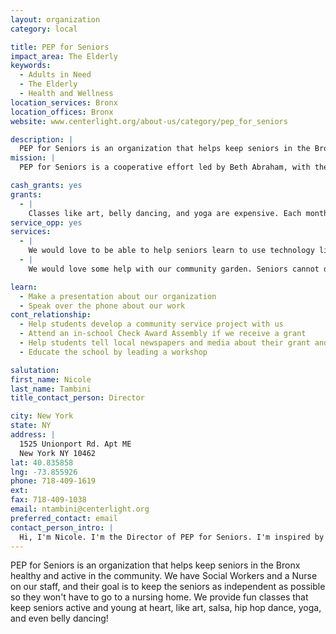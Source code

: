 ```yaml
---
layout: organization
category: local

title: PEP for Seniors
impact_area: The Elderly
keywords: 
  - Adults in Need
  - The Elderly
  - Health and Wellness
location_services: Bronx
location_offices: Bronx
website: www.centerlight.org/about-us/category/pep_for_seniors

description: |
  PEP for Seniors is an organization that helps keep seniors in the Bronx healthy and active in the community. We have Social Workers and a Nurse on our staff, and their goal is to keep the seniors as independent as possible so they won't have to go to a nursing home. We provide fun classes that keep seniors active and young at heart, like art, salsa, hip hop dance, yoga, and even belly dancing!
mission: |
  PEP for Seniors is a cooperative effort led by Beth Abraham, with the Parkchester Preservation Co., Parkchester Preservation Management, Bronx Jewish Community Council and Jewish Association for the Aged. The Parkchester Enhancement Program (PEP) is a Naturally Occuring Retirement Community (NORC) consortium that allows Parkchester seniors to remain living in the community by providing a variety of medical and social services.

cash_grants: yes
grants: 
  - |
    Classes like art, belly dancing, and yoga are expensive. Each month, we offer all 3 classes every week. Each month, Art class costs $240, Yoga costs $160, and Belly Dancing costs $160. This is the cost that we pay for the instructors. We do not want to charge our seniors for these classes, but in the last few years we have started charging them a very small amount ($3 per class).
service_opp: yes
services: 
  - |
    We would love to be able to help seniors learn to use technology like cell phones, tablets and cameras. We need students to help us teach seniors.
  - |
    We would love some help with our community garden. Seniors cannot do all of the heavy lifting, bending, and other activity needed for gardening. If a group of volunteers could help them, the seniors would be happy to teach the volunteers about gardening.

learn: 
  - Make a presentation about our organization
  - Speak over the phone about our work
cont_relationship: 
  - Help students develop a community service project with us
  - Attend an in-school Check Award Assembly if we receive a grant
  - Help students tell local newspapers and media about their grant and/or project with us
  - Educate the school by leading a workshop

salutation: 
first_name: Nicole
last_name: Tambini
title_contact_person: Director

city: New York
state: NY
address: |
  1525 Unionport Rd. Apt ME  
  New York NY 10462
lat: 40.835858
lng: -73.855926
phone: 718-409-1619
ext: 
fax: 718-409-1038
email: ntambini@centerlight.org
preferred_contact: email
contact_person_intro: |
  Hi, I'm Nicole. I'm the Director of PEP for Seniors. I'm inspired by the story of how the Penny Harvest began and I would welcome the opportunity to help my seniors by using Penny Harvest funds. My job is to help elderly people stay healthy and independent in their own homes, so they don't have to go to a nursing home. If we receive help from Common Cents, we could provide more fun activities and classes for our seniors to stay happy and healthy!
---
```

PEP for Seniors is an organization that helps keep seniors in the Bronx healthy and active in the community. We have Social Workers and a Nurse on our staff, and their goal is to keep the seniors as independent as possible so they won't have to go to a nursing home. We provide fun classes that keep seniors active and young at heart, like art, salsa, hip hop dance, yoga, and even belly dancing!